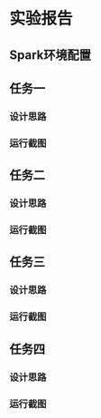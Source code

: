 # 实验报告
## Spark环境配置

## 任务一
### 设计思路

### 运行截图

## 任务二
### 设计思路

### 运行截图

## 任务三
### 设计思路

### 运行截图

## 任务四
### 设计思路

### 运行截图

